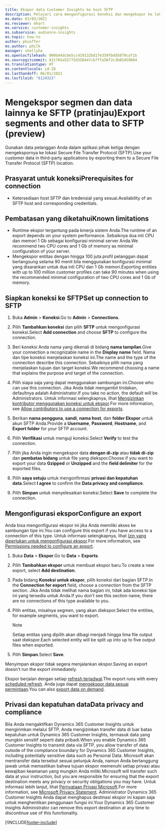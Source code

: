 ```yaml
---
title: Ekspor data Customer Insights ke host SFTP
description: Pelajari cara mengonfigurasi koneksi dan mengekspor ke lokasi SFTP.
ms.date: 03/03/2021
ms.reviewer: mhart
ms.service: customer-insights
ms.subservice: audience-insights
ms.topic: how-to
author: pkieffer
ms.author: philk
manager: shellyha
ms.openlocfilehash: 000b44dc8e5cc419132bd17e359fbdd5879caf1b
ms.sourcegitcommit: 831765a55775d358447cb7ffa56f2c3b85459084
ms.translationtype: HT
ms.contentlocale: id-ID
ms.lasthandoff: 06/01/2021
ms.locfileid: "6124323"
---
```

# <a name="export-segments-and-other-data-to-sftp-preview"></a><span data-ttu-id="7e605-103">Mengekspor segmen dan data lainnya ke SFTP (pratinjau)</span><span class="sxs-lookup"><span data-stu-id="7e605-103">Export segments and other data to SFTP (preview)</span></span>

<span data-ttu-id="7e605-104">Gunakan data pelanggan Anda dalam aplikasi pihak ketiga dengan mengekspornya ke lokasi Secure File Transfer Protocol (SFTP).</span><span class="sxs-lookup"><span data-stu-id="7e605-104">Use your customer data in third-party applications by exporting them to a Secure File Transfer Protocol (SFTP) location.</span></span>

## <a name="prerequisites-for-connection"></a><span data-ttu-id="7e605-105">Prasyarat untuk koneksi</span><span class="sxs-lookup"><span data-stu-id="7e605-105">Prerequisites for connection</span></span>

- <span data-ttu-id="7e605-106">Ketersediaan host SFTP dan kredensial yang sesuai.</span><span class="sxs-lookup"><span data-stu-id="7e605-106">Availability of an SFTP host and corresponding credentials.</span></span>

## <a name="known-limitations"></a><span data-ttu-id="7e605-107">Pembatasan yang diketahui</span><span class="sxs-lookup"><span data-stu-id="7e605-107">Known limitations</span></span>

- <span data-ttu-id="7e605-108">Runtime ekspor tergantung pada kinerja sistem Anda.</span><span class="sxs-lookup"><span data-stu-id="7e605-108">The runtime of an export depends on your system performance.</span></span> <span data-ttu-id="7e605-109">Sebaiknya dua inti CPU dan memori 1 Gb sebagai konfigurasi minimal server Anda.</span><span class="sxs-lookup"><span data-stu-id="7e605-109">We recommend two CPU cores and 1 Gb of memory as minimal configuration of your server.</span></span> 
- <span data-ttu-id="7e605-110">Mengekspor entitas dengan hingga 100 juta profil pelanggan dapat berlangsung selama 90 menit bila menggunakan konfigurasi minimal yang disarankan untuk dua inti CPU dan 1 Gb memori.</span><span class="sxs-lookup"><span data-stu-id="7e605-110">Exporting entities with up to 100 million customer profiles can take 90 minutes when using the recommended minimal configuration of two CPU cores and 1 Gb of memory.</span></span> 

## <a name="set-up-connection-to-sftp"></a><span data-ttu-id="7e605-111">Siapkan koneksi ke SFTP</span><span class="sxs-lookup"><span data-stu-id="7e605-111">Set up connection to SFTP</span></span>

1. <span data-ttu-id="7e605-112">Buka **Admin** > **Koneksi**.</span><span class="sxs-lookup"><span data-stu-id="7e605-112">Go to **Admin** > **Connections**.</span></span>

1. <span data-ttu-id="7e605-113">Pilih **Tambahkan koneksi** dan pilih **SFTP** untuk mengonfigurasi koneksi.</span><span class="sxs-lookup"><span data-stu-id="7e605-113">Select **Add connection** and choose **SFTP** to configure the connection.</span></span>

1. <span data-ttu-id="7e605-114">Beri koneksi Anda nama yang dikenali di bidang **nama tampilan**.</span><span class="sxs-lookup"><span data-stu-id="7e605-114">Give your connection a recognizable name in the **Display name** field.</span></span> <span data-ttu-id="7e605-115">Nama dan tipe koneksi menjelaskan koneksi ini.</span><span class="sxs-lookup"><span data-stu-id="7e605-115">The name and the type of the connection describe this connection.</span></span> <span data-ttu-id="7e605-116">Sebaiknya pilih nama yang menjelaskan tujuan dan target koneksi.</span><span class="sxs-lookup"><span data-stu-id="7e605-116">We recommend choosing a name that explains the purpose and target of the connection.</span></span>

1. <span data-ttu-id="7e605-117">Pilih siapa saja yang dapat menggunakan sambungan ini.</span><span class="sxs-lookup"><span data-stu-id="7e605-117">Choose who can use this connection.</span></span> <span data-ttu-id="7e605-118">Jika Anda tidak mengambil tindakan, defaultnya adalah Administrator.</span><span class="sxs-lookup"><span data-stu-id="7e605-118">If you take no action, the default will be Administrators.</span></span> <span data-ttu-id="7e605-119">Untuk informasi selengkapnya, lihat [Mengizinkan kontributor menggunakan koneksi untuk ekspor](connections.md#allow-contributors-to-use-a-connection-for-exports).</span><span class="sxs-lookup"><span data-stu-id="7e605-119">For more information, see [Allow contributors to use a connection for exports](connections.md#allow-contributors-to-use-a-connection-for-exports).</span></span>

1. <span data-ttu-id="7e605-120">Berikan **nama pengguna**, **sandi**, **nama host**, dan **folder Ekspor** untuk akun SFTP Anda.</span><span class="sxs-lookup"><span data-stu-id="7e605-120">Provide a **Username**, **Password**, **Hostname**, and **Export folder** for your SFTP account.</span></span>

1. <span data-ttu-id="7e605-121">Pilih **Verifikasi** untuk menguji koneksi.</span><span class="sxs-lookup"><span data-stu-id="7e605-121">Select **Verify** to test the connection.</span></span>

1. <span data-ttu-id="7e605-122">Pilih jika Anda ingin mengekspor data **dengan di-zip** atau **tidak di-zip** dan **pembatas bidang** untuk file yang diekspor.</span><span class="sxs-lookup"><span data-stu-id="7e605-122">Choose if you want to export your data **Gzipped** or **Unzipped** and the **field delimiter** for the exported files.</span></span>

1. <span data-ttu-id="7e605-123">Pilih **saya setuju** untuk mengonfirmasi **privasi dan kepatuhan data**.</span><span class="sxs-lookup"><span data-stu-id="7e605-123">Select **I agree** to confirm the **Data privacy and compliance**.</span></span>

1. <span data-ttu-id="7e605-124">Pilih **Simpan** untuk menyelesaikan koneksi.</span><span class="sxs-lookup"><span data-stu-id="7e605-124">Select **Save** to complete the connection.</span></span>

## <a name="configure-an-export"></a><span data-ttu-id="7e605-125">Mengonfigurasi ekspor</span><span class="sxs-lookup"><span data-stu-id="7e605-125">Configure an export</span></span>

<span data-ttu-id="7e605-126">Anda bisa mengonfigurasi ekspor ini jika Anda memiliki akses ke sambungan tipe ini.</span><span class="sxs-lookup"><span data-stu-id="7e605-126">You can configure this export if you have access to a connection of this type.</span></span> <span data-ttu-id="7e605-127">Untuk informasi selengkapnya, lihat [Izin yang diperlukan untuk mengonfigurasi ekspor](export-destinations.md#set-up-a-new-export).</span><span class="sxs-lookup"><span data-stu-id="7e605-127">For more information, see [Permissions needed to configure an export](export-destinations.md#set-up-a-new-export).</span></span>

1. <span data-ttu-id="7e605-128">Buka **Data** > **Ekspor**.</span><span class="sxs-lookup"><span data-stu-id="7e605-128">Go to **Data** > **Exports**.</span></span>

1. <span data-ttu-id="7e605-129">Pilih **Tambahkan ekspor** untuk membuat ekspor baru.</span><span class="sxs-lookup"><span data-stu-id="7e605-129">To create a new export, select **Add destination**.</span></span>

1. <span data-ttu-id="7e605-130">Pada bidang **Koneksi untuk ekspor**, pilih koneksi dari bagian SFTP.</span><span class="sxs-lookup"><span data-stu-id="7e605-130">In the **Connection for export** field, choose a connection from the SFTP section.</span></span> <span data-ttu-id="7e605-131">Jika Anda tidak melihat nama bagian ini, tidak ada koneksi tipe ini yang tersedia untuk Anda.</span><span class="sxs-lookup"><span data-stu-id="7e605-131">If you don't see this section name, there are no connections of this type available to you.</span></span>

1. <span data-ttu-id="7e605-132">Pilih entitas, misalnya segmen, yang akan diekspor.</span><span class="sxs-lookup"><span data-stu-id="7e605-132">Select the entities, for example segments, you want to export.</span></span>

   > [!NOTE]
   > <span data-ttu-id="7e605-133">Setiap entitas yang dipilih akan dibagi menjadi hingga lima file output saat diekspor.</span><span class="sxs-lookup"><span data-stu-id="7e605-133">Each selected entity will be split up into up to five output files when exported.</span></span> 

1. <span data-ttu-id="7e605-134">Pilih **Simpan**.</span><span class="sxs-lookup"><span data-stu-id="7e605-134">Select **Save**.</span></span>

<span data-ttu-id="7e605-135">Menyimpan ekspor tidak segera menjalankan ekspor.</span><span class="sxs-lookup"><span data-stu-id="7e605-135">Saving an export doesn't run the export immediately.</span></span>

<span data-ttu-id="7e605-136">Ekspor berjalan dengan setiap [refresh terjadwal](system.md#schedule-tab).</span><span class="sxs-lookup"><span data-stu-id="7e605-136">The export runs with every [scheduled refresh](system.md#schedule-tab).</span></span> <span data-ttu-id="7e605-137">Anda juga dapat [mengekspor data sesuai permintaan](export-destinations.md#run-exports-on-demand).</span><span class="sxs-lookup"><span data-stu-id="7e605-137">You can also [export data on demand](export-destinations.md#run-exports-on-demand).</span></span> 

## <a name="data-privacy-and-compliance"></a><span data-ttu-id="7e605-138">Privasi dan kepatuhan data</span><span class="sxs-lookup"><span data-stu-id="7e605-138">Data privacy and compliance</span></span>

<span data-ttu-id="7e605-139">Bila Anda mengaktifkan Dynamics 365 Customer Insights untuk mengirimkan melalui SFTP, Anda mengizinkan transfer data di luar batas kepatuhan untuk Dynamics 365 Customer Insights, termasuk data yang mungkin sensitif seperti data pribadi.</span><span class="sxs-lookup"><span data-stu-id="7e605-139">When you enable Dynamics 365 Customer Insights to transmit data via SFTP, you allow transfer of data outside of the compliance boundary for Dynamics 365 Customer Insights, including potentially sensitive data such as Personal Data.</span></span> <span data-ttu-id="7e605-140">Microsoft akan mentransfer data tersebut sesuai petunjuk Anda, namun Anda bertanggung jawab untuk memastikan bahwa tujuan ekspor memenuhi setiap privasi atau kewajiban keamanan yang mungkin Anda miliki.</span><span class="sxs-lookup"><span data-stu-id="7e605-140">Microsoft will transfer such data at your instruction, but you are responsible for ensuring that the export destination meets any privacy or security obligations you may have.</span></span> <span data-ttu-id="7e605-141">Untuk informasi lebih lanjut, lihat [Pernyataan Privasi Microsoft](https://go.microsoft.com/fwlink/?linkid=396732).</span><span class="sxs-lookup"><span data-stu-id="7e605-141">For more information, see [Microsoft Privacy Statement](https://go.microsoft.com/fwlink/?linkid=396732).</span></span>
<span data-ttu-id="7e605-142">Administrator Dynamics 365 Customer Insights Anda dapat menghapus destinasi ekspor ini kapan saja untuk menghentikan penggunaan fungsi ini.</span><span class="sxs-lookup"><span data-stu-id="7e605-142">Your Dynamics 365 Customer Insights Administrator can remove this export destination at any time to discontinue use of this functionality.</span></span>

[!INCLUDE[footer-include](../includes/footer-banner.md)]
